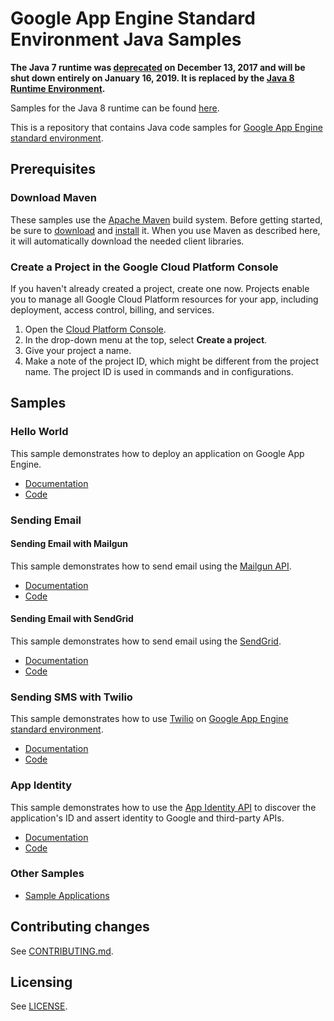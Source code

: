 # Google App Engine Standard Environment Java Samples

**The Java 7 runtime was [deprecated](https://cloud.google.com/appengine/docs/deprecations/java7) on
December 13, 2017 and will be shut down entirely on January 16, 2019. It is replaced by the
[Java 8 Runtime Environment](https://cloud.google.com/appengine/docs/standard/java/runtime-java8).**

Samples for the Java 8 runtime can be found [here](../appengine-java8).


This is a repository that contains Java code samples for [Google App Engine
standard environment][ae-docs].

[ae-docs]: https://cloud.google.com/appengine/docs/java/

## Prerequisites

### Download Maven

These samples use the [Apache Maven][maven] build system. Before getting
started, be sure to [download][maven-download] and [install][maven-install] it.
When you use Maven as described here, it will automatically download the needed
client libraries.

[maven]: https://maven.apache.org
[maven-download]: https://maven.apache.org/download.cgi
[maven-install]: https://maven.apache.org/install.html

### Create a Project in the Google Cloud Platform Console

If you haven't already created a project, create one now. Projects enable you to
manage all Google Cloud Platform resources for your app, including deployment,
access control, billing, and services.

1. Open the [Cloud Platform Console][cloud-console].
1. In the drop-down menu at the top, select **Create a project**.
1. Give your project a name.
1. Make a note of the project ID, which might be different from the project
   name. The project ID is used in commands and in configurations.

[cloud-console]: https://console.cloud.google.com/


## Samples

### Hello World

This sample demonstrates how to deploy an application on Google App Engine.

- [Documentation][ae-docs]
- [Code](helloworld)

### Sending Email

#### Sending Email with Mailgun

This sample demonstrates how to send email using the [Mailgun API][mailgun-api].

- [Documentation][mailgun-sample-docs]
- [Code](mailgun)

[mailgun-api]: https://documentation.mailgun.com/
[mailgun-sample-docs]: https://cloud.google.com/appengine/docs/java/mail/mailgun

#### Sending Email with SendGrid

This sample demonstrates how to send email using the [SendGrid][sendgrid].

- [Documentation][sendgrid-sample-docs]
- [Code](sendgrid)

[sendgrid]: https://sendgrid.com/docs/User_Guide/index.html
[sendgrid-sample-docs]: https://cloud.google.com/appengine/docs/java/mail/sendgrid

### Sending SMS with Twilio

This sample demonstrates how to use [Twilio](https://www.twilio.com) on [Google
App Engine standard environment][ae-docs].

- [Documentation][twilio-sample-docs]
- [Code](twilio)

[twilio-sample-docs]: https://cloud.google.com/appengine/docs/java/sms/twilio

### App Identity

This sample demonstrates how to use the [App Identity API][appid] to discover
the application's ID and assert identity to Google and third-party APIs.

- [Documentation][appid]
- [Code](appidentity)

[appid]: https://cloud.google.com/appengine/docs/java/appidentity/

### Other Samples

- [Sample Applications][sample-apps]

[sample-apps]: https://cloud.google.com/appengine/docs/java/samples


## Contributing changes

See [CONTRIBUTING.md](../CONTRIBUTING.md).

## Licensing

See [LICENSE](../LICENSE).

